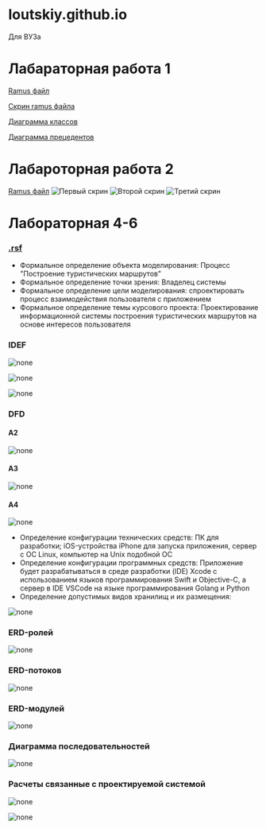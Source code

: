# loutskiy.github.io
Для ВУЗа

# Лабараторная работа 1
[Ramus файл](https://github.com/loutskiy/loutskiy.github.io/blob/master/sixq.rsf)

[Скрин ramus файла](https://github.com/loutskiy/loutskiy.github.io/blob/master/Шесть%20вопросов.png)

[Диаграмма классов](https://github.com/loutskiy/loutskiy.github.io/blob/master/Диаграмма%20классов.png)

[Диаграмма прецедентов](https://github.com/loutskiy/loutskiy.github.io/blob/master/Диаграмма%20прецедентов.png)

# Лабароторная работа 2
[Ramus файл](https://github.com/loutskiy/loutskiy.github.io/blob/master/laba2)
![Первый скрин](https://github.com/loutskiy/loutskiy.github.io/blob/master/laba2_1.png)
![Второй скрин](https://github.com/loutskiy/loutskiy.github.io/blob/master/laba2_2.png)
![Третий скрин](https://github.com/loutskiy/loutskiy.github.io/blob/master/laba2_3.png)

# Лабораторная 4-6

### [.rsf](course-2.rsf)

* Формальное определение объекта моделирования: Процесс "Построение туристических маршрутов"
* Формальное определение точки зрения: Владелец системы
* Формальное определение цели моделирования: спроектировать процесс взаимодействия пользователя с приложением
* Формальное определение темы курсового проекта: Проектирование информационной системы построения туристических маршрутов на основе интересов пользователя

### IDEF

![none](01_A0.png)

![none](02_A0.png)

![none](03_A1.png)

### DFD
#### A2

![none](04_A2.png)

#### A3

![none](05_A3.png)

#### A4

![none](06_A4.png)

* Определение конфигурации технических средств: ПК для разработки; iOS-устройства iPhone для запуска приложения, сервер с ОС Linux, компьютер на Unix подобной ОС
* Определение конфигурации программных средств: Приложение будет разрабатываться в среде разработки (IDE) Xcode с использованием языков программирования Swift и Objective-C, а сервер в IDE VSCode на языке программирования Golang и Python
* Определение допустимых видов хранилищ и их размещения:

![none](course_class.png)

### ERD-ролей
![none](course_roli.png)

### ERD-потоков
![none](course_potoki.png)

### ERD-модулей
![none](ERDModules.png)

### Диаграмма последовательностей
![none](course_diagram_posled.png)

### Расчеты связанные с проектируемой системой

![none](course_fpa.png)

![none](course_cocomo.png)
